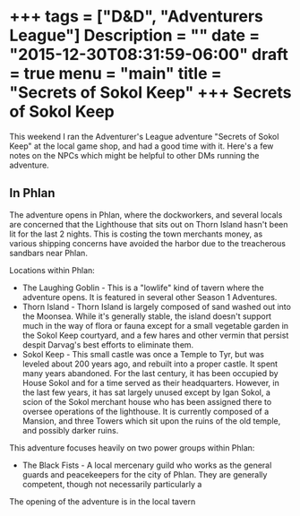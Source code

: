 +++
tags = ["D&D", "Adventurers League"]
Description = ""
date = "2015-12-30T08:31:59-06:00"
draft = true
menu = "main"
title = "Secrets of Sokol Keep"
+++
Secrets of Sokol Keep
=====================

This weekend I ran the Adventurer's League adventure "Secrets of Sokol Keep" at the local game shop, and had a good time with it.  Here's a few notes on the NPCs which might be helpful to other DMs running the adventure.

In Phlan
--------

The adventure opens in Phlan, where the dockworkers, and several locals are concerned that the Lighthouse that sits out on Thorn Island hasn't been lit for the last 2 nights.  This is costing the town merchants money, as various shipping concerns have avoided the harbor due to the treacherous sandbars near Phlan. 

Locations within Phlan: 

* The Laughing Goblin - This is a "lowlife" kind of tavern where the adventure opens. It is featured in several other Season 1 Adventures.
* Thorn Island - Thorn Island is largely composed of sand washed out into the Moonsea.  While it's generally stable, the island doesn't support much in the way of flora or fauna except for a small vegetable garden in the Sokol Keep courtyard, and a few hares and other vermin that persist despit Darvag's best efforts to eliminate them.
* Sokol Keep - This small castle was once a Temple to Tyr, but was leveled about 200 years ago, and rebuilt into a proper castle.  It spent many years abandoned. For the last century, it has been occupied by House Sokol and for a time served as their headquarters.  However, in the last few years, it has sat largely unused except by Igan Sokol, a scion of the Sokol merchant house who has been assigned there to oversee operations of the lighthouse. It is currently composed of a Mansion, and three Towers which sit upon the ruins of the old temple, and possibly darker ruins.


This adventure focuses heavily on two power groups within Phlan: 

* The Black Fists - A local mercenary guild who works as the general guards and peacekeepers for the city of Phlan. They are generally competent, though not necessarily particularly a

The opening of the adventure is in the local tavern 

